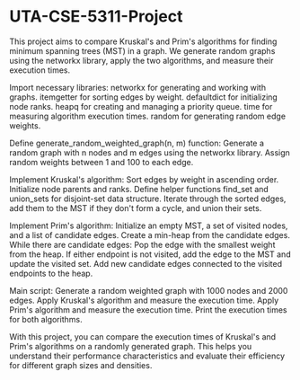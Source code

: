 # UTA-CSE-5311-Project

This project aims to compare Kruskal's and Prim's algorithms for finding minimum spanning trees (MST) in a graph. We generate random graphs using the networkx library, apply the two algorithms, and measure their execution times.

Import necessary libraries:
networkx for generating and working with graphs.
itemgetter for sorting edges by weight.
defaultdict for initializing node ranks.
heapq for creating and managing a priority queue.
time for measuring algorithm execution times.
random for generating random edge weights.

Define generate_random_weighted_graph(n, m) function:
Generate a random graph with n nodes and m edges using the networkx library.
Assign random weights between 1 and 100 to each edge.

Implement Kruskal's algorithm:
Sort edges by weight in ascending order.
Initialize node parents and ranks.
Define helper functions find_set and union_sets for disjoint-set data structure.
Iterate through the sorted edges, add them to the MST if they don't form a cycle, and union their sets.

Implement Prim's algorithm:
Initialize an empty MST, a set of visited nodes, and a list of candidate edges.
Create a min-heap from the candidate edges.
While there are candidate edges:
Pop the edge with the smallest weight from the heap.
If either endpoint is not visited, add the edge to the MST and update the visited set.
Add new candidate edges connected to the visited endpoints to the heap.

Main script:
Generate a random weighted graph with 1000 nodes and 2000 edges.
Apply Kruskal's algorithm and measure the execution time.
Apply Prim's algorithm and measure the execution time.
Print the execution times for both algorithms.

With this project, you can compare the execution times of Kruskal's and Prim's algorithms on a randomly generated graph. This helps you understand their performance characteristics and evaluate their efficiency for different graph sizes and densities.
